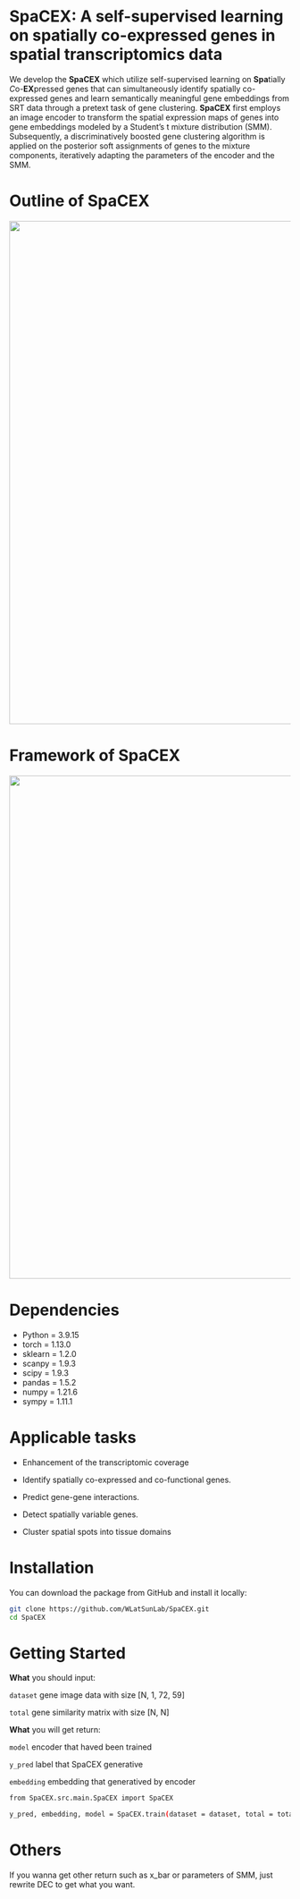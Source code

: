 # SpaCEX: A self-supervised learning on spatially co-expressed genes in spatial transcriptomics data
We develop the **SpaCEX** which utilize self-supervised learning on **Spa**tially *C*o-**EX**pressed genes that can simultaneously identify spatially co-expressed genes and learn semantically meaningful gene embeddings from SRT data through a pretext task of gene clustering. **SpaCEX** first employs an image encoder to transform the spatial expression maps of genes into gene embeddings modeled by a Student’s t mixture distribution (SMM). Subsequently, a discriminatively boosted gene clustering algorithm is applied on the posterior soft assignments of genes to the mixture components, iteratively adapting the parameters of the encoder and the SMM. 
# Outline of SpaCEX
<p align="center">
  <img src="https://github.com/WLatSunLab/SpaCEX/assets/121435520/78eb358a-70d5-4036-bc08-85ff0041b8bc" width="900">
</p>



# Framework of SpaCEX
<p align="center">
  <img src="https://github.com/Shaw-Lab/SpaCEX/assets/121435520/97d5e386-5606-49a3-8b7e-4a3b1a921c4e.png" width="900">
</p>

# Dependencies
* Python = 3.9.15
* torch = 1.13.0
* sklearn = 1.2.0
* scanpy = 1.9.3
* scipy = 1.9.3
* pandas = 1.5.2
* numpy = 1.21.6
* sympy = 1.11.1


# Applicable tasks
* Enhancement of the transcriptomic coverage

* Identify spatially co-expressed and co-functional genes.
* Predict gene-gene interactions.
* Detect spatially variable genes.
* Cluster spatial spots into tissue domains

# Installation
You can download the package from GitHub and install it locally:
```bash
git clone https://github.com/WLatSunLab/SpaCEX.git
cd SpaCEX
```

# Getting Started
**What** you should input:

`dataset` gene image data with size [N, 1, 72, 59]

`total` gene similarity matrix with size [N, N]

**What** you will get return:

`model` encoder that haved been trained

`y_pred` label that SpaCEX generative

`embedding` embedding that generatived by encoder
```bash
from SpaCEX.src.main.SpaCEX import SpaCEX

y_pred, embedding, model = SpaCEX.train(dataset = dataset, total = total)
```
# Others
If you wanna get other return such as x_bar or parameters of SMM, just rewrite DEC to get what you want.

